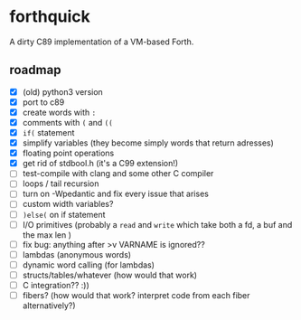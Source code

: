# forthquick

A dirty C89 implementation of a VM-based Forth.

## roadmap

- [x] (old) python3 version
- [x] port to c89
- [x] create words with `:`
- [x] comments with `(` and `((`
- [x] `if(` statement
- [x] simplify variables (they become simply words that return adresses)
- [x] floating point operations
- [x] get rid of stdbool.h (it's a C99 extension!)
- [ ] test-compile with clang and some other C compiler
- [ ] loops / tail recursion
- [ ] turn on -Wpedantic and fix every issue that arises
- [ ] custom width variables?
- [ ] `)else(` on if statement
- [ ] I/O primitives (probably a `read` and `write` which take both a
  fd, a buf and the max len )
- [ ] fix bug: anything after >v VARNAME is ignored??
- [ ] lambdas (anonymous words)
- [ ] dynamic word calling (for lambdas)
- [ ] structs/tables/whatever (how would that work)
- [ ] C integration?? :))
- [ ] fibers? (how would that work? interpret code from each fiber alternatively?)
